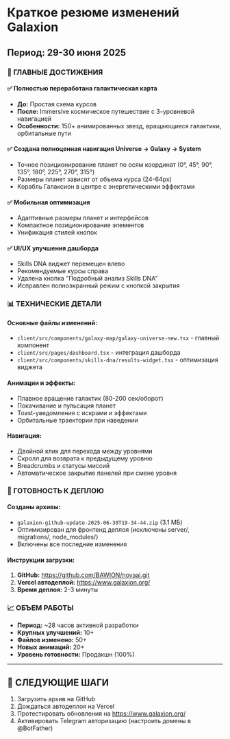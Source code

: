 # Краткое резюме изменений Galaxion
## Период: 29-30 июня 2025

### 🎯 ГЛАВНЫЕ ДОСТИЖЕНИЯ

#### ✅ Полностью переработана галактическая карта
- **До:** Простая схема курсов
- **После:** Immersive космическое путешествие с 3-уровневой навигацией
- **Особенности:** 150+ анимированных звезд, вращающиеся галактики, орбитальные пути

#### ✅ Создана полноценная навигация Universe → Galaxy → System  
- Точное позиционирование планет по осям координат (0°, 45°, 90°, 135°, 180°, 225°, 270°, 315°)
- Размеры планет зависят от объема курса (24-64px)
- Корабль Галаксион в центре с энергетическими эффектами

#### ✅ Мобильная оптимизация
- Адаптивные размеры планет и интерфейсов
- Компактное позиционирование элементов
- Унификация стилей кнопок

#### ✅ UI/UX улучшения дашборда
- Skills DNA виджет перемещен влево
- Рекомендуемые курсы справа
- Удалена кнопка "Подробный анализ Skills DNA"
- Исправлен полноэкранный режим с кнопкой закрытия

### 📊 ТЕХНИЧЕСКИЕ ДЕТАЛИ

#### Основные файлы изменений:
- `client/src/components/galaxy-map/galaxy-universe-new.tsx` - главный компонент
- `client/src/pages/dashboard.tsx` - интеграция дашборда  
- `client/src/components/skills-dna/results-widget.tsx` - оптимизация виджета

#### Анимации и эффекты:
- Плавное вращение галактик (80-200 сек/оборот)
- Покачивание и пульсация планет
- Toast-уведомления с искрами и эффектами
- Орбитальные траектории при наведении

#### Навигация:
- Двойной клик для перехода между уровнями
- Скролл для возврата к предыдущему уровню  
- Breadcrumbs и статусы миссий
- Автоматическое закрытие панелей при смене уровня

### 🚀 ГОТОВНОСТЬ К ДЕПЛОЮ

#### Созданы архивы:
- `galaxion-github-update-2025-06-30T19-34-44.zip` (3.1 МБ)
- Оптимизирован для фронтенд деплоя (исключены server/, migrations/, node_modules/)
- Включены все последние изменения

#### Инструкции загрузки:
1. **GitHub:** https://github.com/BAWION/novaai.git
2. **Vercel автодеплой:** https://www.galaxion.org/ 
3. **Время деплоя:** 2-3 минуты

### 📈 ОБЪЕМ РАБОТЫ
- **Период:** ~28 часов активной разработки
- **Крупных улучшений:** 10+ 
- **Файлов изменено:** 50+
- **Новых анимаций:** 20+
- **Уровень готовности:** Продакшн (100%)

---

## 🎯 СЛЕДУЮЩИЕ ШАГИ
1. Загрузить архив на GitHub
2. Дождаться автодеплоя на Vercel  
3. Протестировать обновления на https://www.galaxion.org/
4. Активировать Telegram авторизацию (настроить домены в @BotFather)